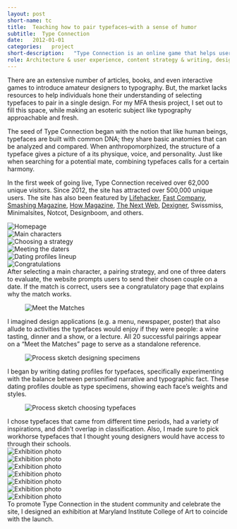 ```yaml
---
layout: post
short-name: tc
title:  Teaching how to pair typefaces—with a sense of humor
subtitle:  Type Connection
date:   2012-01-01
categories:   project
short-description:   "Type Connection is an online game that helps users learn how to pair typefaces. Like a conventional dating website, Type Connection presents its users with potential “dates” for each main character. Users are matchmakers; they decide what kind of match to look for by choosing among several strategies for combining typefaces."
role: Architecture & user experience, content strategy & writing, design concept & system, identity design, front-end development, exhibition design
---
```


There are an extensive number of articles, books, and even interactive games to introduce amateur designers to typography. But, the market lacks resources to help individuals hone their understanding of selecting typefaces to pair in a single design. For my MFA thesis project, I set out to fill this space, while making an esoteric subject like typography approachable and fresh.

The seed of Type Connection began with the notion that like human beings, typefaces are built with common DNA; they share basic anatomies that can be analyzed and compared. When anthropomorphized, the structure of a typeface gives a picture of a its physique, voice, and personality. Just like when searching for a potential mate, combining typefaces calls for a certain harmony.

In the first week of going live, Type Connection received over 62,000 unique visitors. Since 2012, the site has attracted over 500,000 unique users. The site has also been featured by [Lifehacker](http://lifehacker.com/5897805/type-connection-teaches-you-how-to-pair-fonts-in-your-designs-by-sending-them-on-dates), [Fast Company](http://www.fastcodesign.com/3027932/type-connection-helps-you-find-matching-typefaces), [Smashing Magazine](http://www.smashingmagazine.com/smashing-newsletter-issue-56/#a8), [How Magazine](http://www.howdesign.com/design-creativity/top-10-sites-for-designers/top-10-websites-for-designers-april-2012/), [The Next Web](http://thenextweb.com/dd/2012/03/27/this-typographic-dating-game-teaches-designers-how-to-pair-typefaces/), [Dexigner](http://www.dexigner.com/news/24892), Swissmiss, Minimalsites, Notcot, Designboom, and others.

<div class="fig-with-cap">
  <div id="carousel-1">
    <div><img src="../../../../a/img/tc-01-01.jpg" alt="Homepage"></div>
    <div><img src="../../../../a/img/tc-01-02.jpg" alt="Main characters"></div>
    <div><img src="../../../../a/img/tc-01-03.jpg" alt="Choosing a strategy"></div>
    <div><img src="../../../../a/img/tc-01-04.jpg" alt="Meeting the daters"></div>
    <div><img src="../../../../a/img/tc-01-05.jpg" alt="Dating profiles lineup"></div>
    <div><img src="../../../../a/img/tc-01-06.jpg" alt="Congratulations"></div>
  </div>
  <div class="caption">
    <div id="carousel-arrows-1"></div>
    <figcaption>After selecting a main character, a pairing strategy, and one of three daters to evaluate, the website prompts users to send their chosen couple on a date. If the match is correct, users see a congratulatory page that explains why the match works.</figcaption>
  </div>
</div>

<div class="fig-with-cap">
  <figure class="scrollable full-width-image"><img src="../../../../a/img/tc-02.jpg" alt="Meet the Matches"></figure>
  <figcaption class="caption">I imagined design applications (e.g. a menu, newspaper, poster) that also allude to activities the typefaces would enjoy if they were people: a wine tasting, dinner and a show, or a lecture. All 20 successful pairings appear on a “Meet the Matches” page to serve as a standalone reference.</figcaption>
</div>

<div class="fig-with-cap">
  <figure class="scrollable full-width-image"><img src="../../../../a/img/tc-03.jpg" alt="Process sketch designing specimens"></figure>
  <figcaption class="caption">I began by writing dating profiles for typefaces, specifically experimenting with the balance between personified narrative and typographic fact. These dating profiles double as type specimens, showing each face’s weights and styles.</figcaption>
</div>

<div class="fig-with-cap">
  <figure class="scrollable full-width-image"><img src="../../../../a/img/tc-04.jpg" alt="Process sketch choosing typefaces"></figure>
  <figcaption class="caption">I chose typefaces that came from different time periods, had a variety of inspirations, and didn’t overlap in classification. Also, I made sure to pick workhorse typefaces that I thought young designers would have access to through their schools.</figcaption>
</div>

<div class="fig-with-cap">
  <div id="carousel-2">
    <div><img src="../../../../a/img/tc-05-01.jpg" alt="Exhibition photo"></div>
    <div><img src="../../../../a/img/tc-05-02.jpg" alt="Exhibition photo"></div>
    <div><img src="../../../../a/img/tc-05-03.jpg" alt="Exhibition photo"></div>
    <div><img src="../../../../a/img/tc-05-04.jpg" alt="Exhibition photo"></div>
    <div><img src="../../../../a/img/tc-05-05.jpg" alt="Exhibition photo"></div>
    <div><img src="../../../../a/img/tc-05-06.jpg" alt="Exhibition photo"></div>
    <div><img src="../../../../a/img/tc-05-07.jpg" alt="Exhibition photo"></div>
  </div>
  <div class="caption">
    <div id="carousel-arrows-2"></div>
    <figcaption>To promote Type Connection in the student community and celebrate the site, I designed an exhibition at Maryland Institute College of Art to coincide with the launch.</figcaption>
  </div>
</div>
